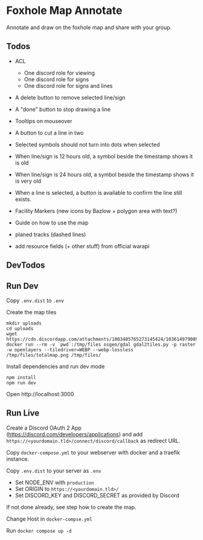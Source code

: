# Foxhole Map Annotate

Annotate and draw on the foxhole map and share with your group.

## Todos

* ACL
  * One discord role for viewing
  * One discord role for signs
  * One discord role for signs and lines
* A delete button to remove selected line/sign
* A "done" button to stop drawing a line
* Tooltips on mouseover
* A button to cut a line in two
* Selected symbols should not turn into dots when selected
* When line/sign is 12 hours old, a symbol beside the timestamp shows it is old
* When line/sign is 24 hours old, a symbol beside the timestamp shows it is very old 
* When a line is selected, a button is available to confirm the line still exists.
* Facility Markers (new icons by Bazlow + polygon area with text?)
* Guide on how to use the map

* planed tracks (dashed lines)
* add resource fields (+ other stuff) from official warapi

## DevTodos

## Run Dev

Copy `.env.dist` to `.env`

Create the map tiles
```
mkdir uploads
cd uploads
wget https://cdn.discordapp.com/attachments/1003485765273145424/1036149790897098772/totalmap.png
docker run --rm -v `pwd`:/tmp/files osgeo/gdal gdal2tiles.py -p raster -w openlayers --tiledriver=WEBP --webp-lossless /tmp/files/totalmap.png /tmp/files/
```

Install dependencies and run dev mode
```
npm install
npm run dev
```

Open http://localhost:3000

## Run Live

Create a Discord OAuth 2 App (https://discord.com/developers/applications) and add `https://<yourdomain.tld>/connect/discord/callback` as redirect URL.

Copy `docker-compose.yml` to your webserver with docker and a traefik instance.

Copy `.env.dist` to your server as `.env`

* Set NODE_ENV with `production`
* Set ORIGIN to `https://<yourdomain.tld>/`
* Set DISCORD_KEY and DISCORD_SECRET as provided by Discord

If not done already, see step how to create the map.

Change Host in `docker-compse.yml`

Run `docker compose up -d`